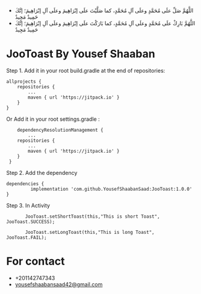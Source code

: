  * اللَّهُمَّ صَلِّ علَى مُحَمَّدٍ وعلَى آلِ مُحَمَّدٍ، كما صَلَّيْتَ علَى إبْرَاهِيمَ وعلَى آلِ إبْرَاهِيمَ؛ إنَّكَ حَمِيدٌ مَجِيدٌ
 * اللَّهُمَّ بَارِكْ علَى مُحَمَّدٍ وعلَى آلِ مُحَمَّدٍ، كما بَارَكْتَ علَى إبْرَاهِيمَ وعلَى آلِ إبْرَاهِيمَ؛ إنَّكَ حَمِيدٌ مَجِيدٌ
 
 



# JooToast By Yousef Shaaban

Step 1. Add it in your root build.gradle at the end of repositories:

	allprojects {
		repositories {
			...
			maven { url 'https://jitpack.io' }
		}
	}
 
Or  Add it in your root settings.gradle :

        dependencyResolutionManagement {
	        ...
		repositories {
			...
			maven { url 'https://jitpack.io' }
		}
	 }
  
Step 2. Add the dependency

	dependencies {
	         implementation 'com.github.YousefShaabanSaad:JooToast:1.0.0'
	}

Step 3. In Activity

           JooToast.setShortToast(this,"This is short Toast", JooToast.SUCCESS);

           JooToast.setLongToast(this,"This is long Toast", JooToast.FAIL);

# For contact
 * +201142747343
 * yousefshaabansaad42@gmail.com
	
